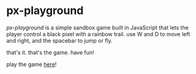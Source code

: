 # px-playground

*px-playground* is a simple sandbox game built in JavaScript that lets the player control a black pixel with a rainbow trail. use W and D to move left and right, and the spacebar to jump or fly. 

that's it. that's the game. have fun! 

play the game [here](https://prestonmohr.github.io/px-playground/)! 
